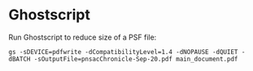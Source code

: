 # Ghostscript 

Run Ghostscript to reduce size of a PSF file:

`gs -sDEVICE=pdfwrite -dCompatibilityLevel=1.4 -dNOPAUSE -dQUIET -dBATCH -sOutputFile=pnsacChronicle-Sep-20.pdf main_document.pdf`
